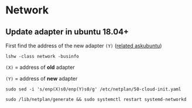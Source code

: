 # Network

## Update adapter in ubuntu 18.04+

First find the address of the new adapter `(Y)` ([related askubuntu](https://askubuntu.com/questions/654820/how-to-find-pci-address-of-an-ethernet-interface))
```
lshw -class network -businfo
```


`(X)` = address of **old** adapter

`(Y)` = address of **new** adapter

```
sudo sed -i 's/enp(X)s0/enp(Y)s0/g' /etc/netplan/50-cloud-init.yaml

sudo /lib/netplan/generate && sudo systemctl restart systemd-networkd
```
